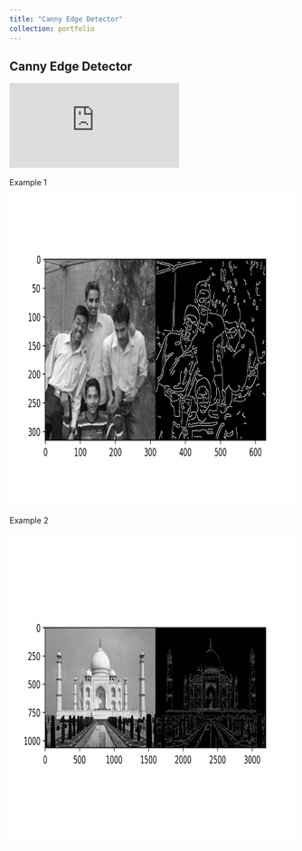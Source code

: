 ```yaml
---
title: "Canny Edge Detector"
collection: portfolio
---
```


## Canny Edge Detector
![Link To Repo](https://github.com/sportsunrahul/SimpleAlgorithms/blob/master/cannyEdge.py)

Example 1

<img src="https://github.com/sportsunrahul/sportsunrahul.github.io/blob/master/images/project/edge0.png?raw=true" alt="Photo" style="width: 750px; height:550px;"/> 

Example 2

<img src="https://github.com/sportsunrahul/sportsunrahul.github.io/blob/master/images/project/edge1.png?raw=true" alt="Photo" style="width: 750px; height:550px;"/> 
